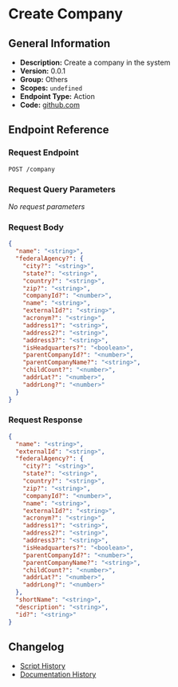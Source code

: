 # Create Company

## General Information

- **Description:** Create a company in the system
- **Version:** 0.0.1
- **Group:** Others
- **Scopes:** `undefined`
- **Endpoint Type:** Action
- **Code:** [github.com](https://github.com/NangoHQ/integration-templates/tree/main/integrations/unanet/actions/create-company.ts)


## Endpoint Reference

### Request Endpoint

`POST /company`

### Request Query Parameters

_No request parameters_

### Request Body

```json
{
  "name": "<string>",
  "federalAgency?": {
    "city?": "<string>",
    "state?": "<string>",
    "country?": "<string>",
    "zip?": "<string>",
    "companyId?": "<number>",
    "name": "<string>",
    "externalId?": "<string>",
    "acronym?": "<string>",
    "address1?": "<string>",
    "address2?": "<string>",
    "address3?": "<string>",
    "isHeadquarters?": "<boolean>",
    "parentCompanyId?": "<number>",
    "parentCompanyName?": "<string>",
    "childCount?": "<number>",
    "addrLat?": "<number>",
    "addrLong?": "<number>"
  }
}
```

### Request Response

```json
{
  "name": "<string>",
  "externalId": "<string>",
  "federalAgency?": {
    "city?": "<string>",
    "state?": "<string>",
    "country?": "<string>",
    "zip?": "<string>",
    "companyId?": "<number>",
    "name": "<string>",
    "externalId?": "<string>",
    "acronym?": "<string>",
    "address1?": "<string>",
    "address2?": "<string>",
    "address3?": "<string>",
    "isHeadquarters?": "<boolean>",
    "parentCompanyId?": "<number>",
    "parentCompanyName?": "<string>",
    "childCount?": "<number>",
    "addrLat?": "<number>",
    "addrLong?": "<number>"
  },
  "shortName": "<string>",
  "description": "<string>",
  "id?": "<string>"
}
```

## Changelog

- [Script History](https://github.com/NangoHQ/integration-templates/commits/main/integrations/unanet/actions/create-company.ts)
- [Documentation History](https://github.com/NangoHQ/integration-templates/commits/main/integrations/unanet/actions/create-company.md)

<!-- END  GENERATED CONTENT -->

